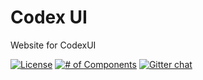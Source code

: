# Codex UI
Website for CodexUI

[![License](https://img.shields.io/badge/license-MIT-blue.svg)]()
[![# of Components](https://img.shields.io/badge/total%20components-24-green.svg)]()
[![Gitter chat](https://badges.gitter.im/codexUI/gitter.png)](https://gitter.im/codexUI/lobby)


